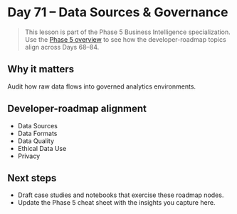 # Day 71 – Data Sources & Governance

> This lesson is part of the Phase 5 Business Intelligence specialization. Use the [Phase 5 overview](../docs/bi-curriculum.md) to see how the developer-roadmap topics align across Days 68–84.

## Why it matters

Audit how raw data flows into governed analytics environments.

## Developer-roadmap alignment

- Data Sources
- Data Formats
- Data Quality
- Ethical Data Use
- Privacy

## Next steps

- Draft case studies and notebooks that exercise these roadmap nodes.
- Update the Phase 5 cheat sheet with the insights you capture here.
